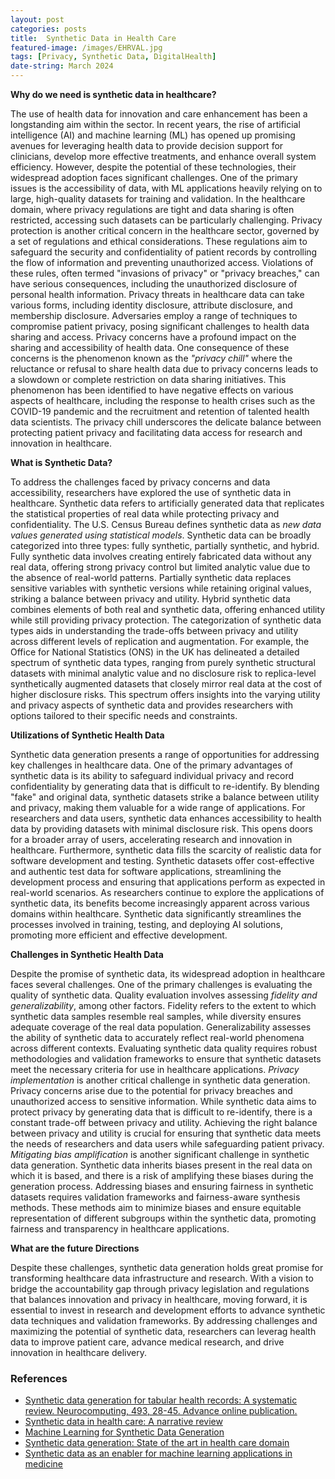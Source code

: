 ```yaml
---
layout: post
categories: posts
title:  Synthetic Data in Health Care 
featured-image: /images/EHRVAL.jpg
tags: [Privacy, Synthetic Data, DigitalHealth]
date-string: March 2024
---
```



**Why do we need is synthetic data in healthcare?**

The use of health data for innovation and care enhancement has been a longstanding aim within the sector. In recent years, the rise of artificial intelligence (AI) and machine learning (ML) has opened up promising avenues for leveraging health data to provide decision support for clinicians, develop more effective treatments, and enhance overall system efficiency. However, despite the potential of these technologies, their widespread adoption faces significant challenges. One of the primary issues is the accessibility of data, with ML applications heavily relying on to large, high-quality datasets for training and validation. In the healthcare domain, where privacy regulations are tight and data sharing is often restricted, accessing such datasets can be particularly challenging. Privacy protection is another critical concern in the healthcare sector, governed by a set of regulations and ethical considerations. These regulations aim to safeguard the security and confidentiality of patient records by controlling the flow of information and preventing unauthorized access. Violations of these rules, often termed "invasions of privacy" or "privacy breaches," can have serious consequences, including the unauthorized disclosure of personal health information. Privacy threats in healthcare data can take various forms, including identity disclosure, attribute disclosure, and membership disclosure. Adversaries employ a range of techniques to compromise patient privacy, posing significant challenges to health data sharing and access. Privacy concerns have a profound impact on the sharing and accessibility of health data. One consequence of these concerns is the phenomenon known as the _"privacy chill"_ where the reluctance or refusal to share health data due to privacy concerns leads to a slowdown or complete restriction on data sharing initiatives. This phenomenon has been identified to have negative effects on various aspects of healthcare, including the response to health crises such as the COVID-19 pandemic and the recruitment and retention of talented health data scientists. The privacy chill underscores the delicate balance between protecting patient privacy and facilitating data access for research and innovation in healthcare.

**What is Synthetic Data?**

To address the challenges faced by privacy concerns and data accessibility, researchers have explored the use of synthetic data in healthcare. Synthetic data refers to artificially generated data that replicates the statistical properties of real data while protecting privacy and confidentiality. The U.S. Census Bureau defines synthetic data as _new data values generated using statistical models_. Synthetic data can be broadly categorized into three types: fully synthetic, partially synthetic, and hybrid. Fully synthetic data involves creating entirely fabricated data without any real data, offering strong privacy control but limited analytic value due to the absence of real-world patterns. Partially synthetic data replaces sensitive variables with synthetic versions while retaining original values, striking a balance between privacy and utility. Hybrid synthetic data combines elements of both real and synthetic data, offering enhanced utility while still providing privacy protection. The categorization of synthetic data types aids in understanding the trade-offs between privacy and utility across different levels of replication and augmentation. For example, the Office for National Statistics (ONS) in the UK has delineated a detailed spectrum of synthetic data types, ranging from purely synthetic structural datasets with minimal analytic value and no disclosure risk to replica-level synthetically augmented datasets that closely mirror real data at the cost of higher disclosure risks. This spectrum offers insights into the varying utility and privacy aspects of synthetic data and provides researchers with options tailored to their specific needs and constraints.

**Utilizations of Synthetic Health Data**

Synthetic data generation presents a range of opportunities for addressing key challenges in healthcare data. One of the primary advantages of synthetic data is its ability to safeguard individual privacy and record confidentiality by generating data that is difficult to re-identify. By blending "fake" and original data, synthetic datasets strike a balance between utility and privacy, making them valuable for a wide range of applications. For researchers and data users, synthetic data enhances accessibility to health data by providing datasets with minimal disclosure risk. This opens doors for a broader array of users, accelerating research and innovation in healthcare. Furthermore, synthetic data fills the scarcity of realistic data for software development and testing. Synthetic datasets offer cost-effective and authentic test data for software applications, streamlining the development process and ensuring that applications perform as expected in real-world scenarios. As researchers continue to explore the applications of synthetic data, its benefits become increasingly apparent across various domains within healthcare. Synthetic data significantly streamlines the processes involved in training, testing, and deploying AI solutions, promoting more efficient and effective development.

**Challenges in Synthetic Health Data**

Despite the promise of synthetic data, its widespread adoption in healthcare faces several challenges. One of the primary challenges is evaluating the quality of synthetic data. Quality evaluation involves assessing _fidelity and generalizability_, among other factors. Fidelity refers to the extent to which synthetic data samples resemble real samples, while diversity ensures adequate coverage of the real data population. Generalizability assesses the ability of synthetic data to accurately reflect real-world phenomena across different contexts. Evaluating synthetic data quality requires robust methodologies and validation frameworks to ensure that synthetic datasets meet the necessary criteria for use in healthcare applications. _Privacy implementation_ is another critical challenge in synthetic data generation. Privacy concerns arise due to the potential for privacy breaches and unauthorized access to sensitive information. While synthetic data aims to protect privacy by generating data that is difficult to re-identify, there is a constant trade-off between privacy and utility. Achieving the right balance between privacy and utility is crucial for ensuring that synthetic data meets the needs of researchers and data users while safeguarding patient privacy. _Mitigating bias amplification_ is another significant challenge in synthetic data generation. Synthetic data inherits biases present in the real data on which it is based, and there is a risk of amplifying these biases during the generation process. Addressing biases and ensuring fairness in synthetic datasets requires validation frameworks and fairness-aware synthesis methods. These methods aim to minimize biases and ensure equitable representation of different subgroups within the synthetic data, promoting fairness and transparency in healthcare applications.

**What are the future Directions**

Despite these challenges, synthetic data generation holds great promise for transforming healthcare data infrastructure and research. With a vision to bridge the accountability gap through privacy legislation and regulations that balances innovation and privacy in healthcare, moving forward, it is essential to invest in research and development efforts to advance synthetic data techniques and validation frameworks. By addressing challenges and maximizing the potential of synthetic data, researchers can leverag health data to improve patient care, advance medical research, and drive innovation in healthcare delivery.


### References

- [Synthetic data generation for tabular health records: A systematic review. Neurocomputing, 493, 28-45. Advance online publication.](https://doi.org/10.1016/j.neucom.2022.04.053)
- [Synthetic data in health care: A narrative review](https://doi.org/10.1371/journal.pdig.0000082)
- [Machine Learning for Synthetic Data Generation](https://arxiv.org/abs/2302.04062) 
- [Synthetic data generation: State of the art in health care domain](https://www.sciencedirect.com/science/article/abs/pii/S1574013723000138)
- [Synthetic data as an enabler for machine learning applications in medicine](https://www.cell.com/iscience/fulltext/S2589-0042(22)01603-0_returnURL=https%3A%2F%2Flinkinghub.elsevier.com%2Fretrieve%2Fpii%2FS2589004222016030%3Fshowall%3Dtrue)

